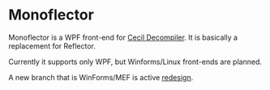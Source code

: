 Monoflector
===========

Monoflector is a WPF front-end for [Cecil Decompiler](https://github.com/mono/cecil/tree/master/decompiler). It is basically a replacement for Reflector.

Currently it supports only WPF, but Winforms/Linux front-ends are planned.

A new branch that is WinForms/MEF is active [redesign](https://github.com/jcdickinson/Monoflector/tree/redesign).